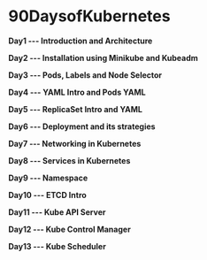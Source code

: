 # 90DaysofKubernetes

**Day1  --- Introduction and Architecture**

**Day2  --- Installation using Minikube and Kubeadm**

**Day3  --- Pods, Labels and Node Selector**

**Day4  --- YAML Intro and Pods YAML**

**Day5  --- ReplicaSet Intro and YAML**

**Day6  --- Deployment and its strategies**

**Day7  --- Networking in Kubernetes**

**Day8  --- Services in Kubernetes**

**Day9  --- Namespace**

**Day10 --- ETCD Intro**

**Day11 --- Kube API Server**

**Day12 --- Kube Control Manager**

**Day13 --- Kube Scheduler**
